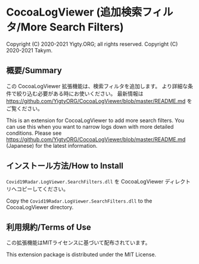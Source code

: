 # CocoaLogViewer (追加検索フィルタ/More Search Filters)
Copyright (C) 2020-2021 Yigty.ORG; all rights reserved.
Copyright (C) 2020-2021 Takym.

## 概要/Summary
この CocoaLogViewer 拡張機能は、検索フィルタを追加します。
より詳細な条件で絞り込む必要がある時にお使いください。
最新情報は <https://github.com/YigtyORG/CocoaLogViewer/blob/master/README.md> をご覧ください。

This is an extension for CocoaLogViewer to add more search filters.
You can use this when you want to narrow logs down with more detailed conditions.
Please see <https://github.com/YigtyORG/CocoaLogViewer/blob/master/README.md> (Japanese) for the latest information.

## インストール方法/How to Install
`Covid19Radar.LogViewer.SearchFilters.dll` を CocoaLogViewer ディレクトリへコピーしてください。

Copy the `Covid19Radar.LogViewer.SearchFilters.dll` to the CocoaLogViewer directory.

## 利用規約/Terms of Use
この拡張機能はMITライセンスに基づいて配布されています。

This extension package is distributed under the MIT License.
